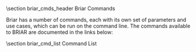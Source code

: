\section briar_cmds_header Briar Commands

Briar has a number of commands, each with its own set of parameters and use cases, which can be run on the command line. The commands available to BRIAR are documented in the links below: 

\section briar_cmd_list Command List
